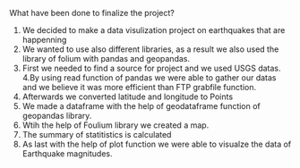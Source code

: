 What have been done to finalize the project?

1. We decided to make a data visulization project on earthquakes that are happenning
2. We wanted to use also different libraries, as a result we also used the library of folium with pandas and geopandas. 
3. First we needed to find a source for project and we used USGS datas.
4.By using read function of pandas we were able to gather our datas and we believe it was more efficient than FTP grabfile function.
5. Afterwards we converted latitude and longitude to Points
6. We made a dataframe with the help of geodataframe function of geopandas library.
7. Wtih the help of Foulium library we created a map. 
8.  The summary of statitistics is calculated
9. As last with the help of plot function we were able to visualze the data of Earthquake magnitudes. 




